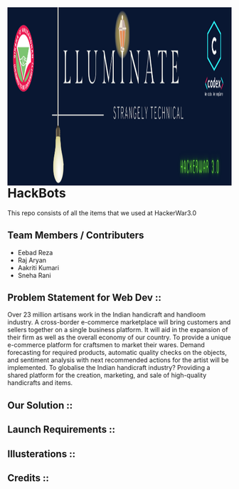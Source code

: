 <img src="public/img/mw1920_Illuminate_Banner.png" align="right" width="100%" height="400"/> 

# HackBots

This repo consists of all the items that we used at HackerWar3.0

## Team Members / Contributers

- Eebad Reza
- Raj Aryan
- Aakriti Kumari
- Sneha Rani

## Problem Statement for Web Dev ::
Over 23 million artisans work in the Indian handicraft and handloom industry. A cross-border e-commerce marketplace will bring customers and sellers together on a single business platform. It will aid in the expansion of their firm as well as the overall economy of our country.
To provide a unique e-commerce platform for craftsmen to market their wares. Demand forecasting for required products, automatic quality checks on the objects, and sentiment analysis with next recommended actions for the artist will be implemented.
To globalise the Indian handicraft industry? Providing a shared platform for the creation, marketing, and sale of high-quality handicrafts and items.

## Our Solution ::

## Launch Requirements ::

## Illusterations :: 

## Credits ::


 
